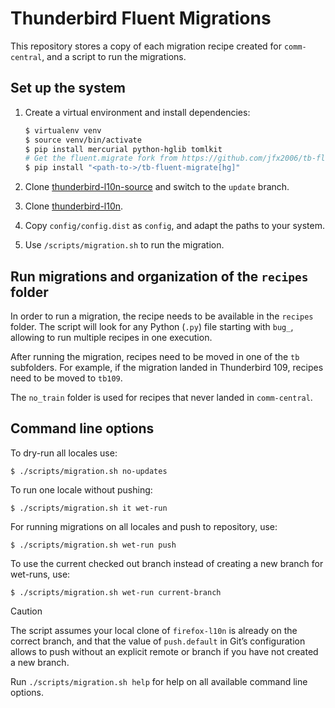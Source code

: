 # Thunderbird Fluent Migrations

This repository stores a copy of each migration recipe created for
`comm-central`, and a script to run the migrations.

## Set up the system

1. Create a virtual environment and install dependencies:

    ```bash
    $ virtualenv venv
    $ source venv/bin/activate
    $ pip install mercurial python-hglib tomlkit
    # Get the fluent.migrate fork from https://github.com/jfx2006/tb-fluent-migrate and install
    $ pip install "<path-to->/tb-fluent-migrate[hg]"
    ```

2. Clone [thunderbird-l10n-source](https://github.com/thunderbird/thunderbird-l10n-source)
and switch to the `update` branch.

3. Clone [thunderbird-l10n](https://github.com/thunderbird/thunderbird-l10n-source).

4. Copy `config/config.dist` as `config`, and adapt the paths to your system.

5. Use `/scripts/migration.sh` to run the migration.

## Run migrations and organization of the `recipes` folder

In order to run a migration, the recipe needs to be available in the `recipes`
folder. The script will look for any Python (`.py`) file starting with `bug_`,
allowing to run multiple recipes in one execution.

After running the migration, recipes need to be moved in one of the `tb`
subfolders. For example, if the migration landed in Thunderbird 109, recipes need to
be moved to `tb109`.

The `no_train` folder is used for recipes that never landed in
`comm-central`.

## Command line options

To dry-run all locales use:

```
$ ./scripts/migration.sh no-updates
```

To run one locale without pushing:

```
$ ./scripts/migration.sh it wet-run
```

For running migrations on all locales and push to repository, use:

```
$ ./scripts/migration.sh wet-run push
```

To use the current checked out branch instead of creating a new branch for wet-runs, use:

```
$ ./scripts/migration.sh wet-run current-branch
```

> [!CAUTION]
> The script assumes your local clone of `firefox-l10n` is already on the
> correct branch, and that the value of `push.default` in Git’s configuration
> allows to push without an explicit remote or branch if you have not created
> a new branch.

Run `./scripts/migration.sh help` for help on all available command line options.
